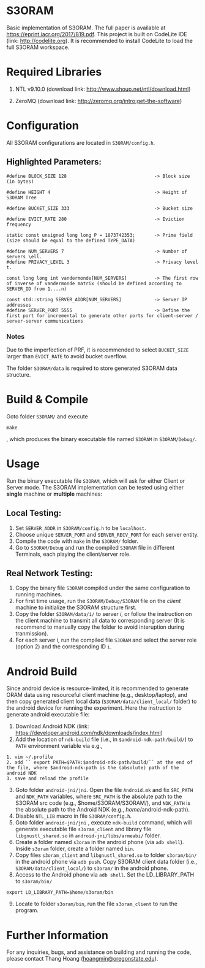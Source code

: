 # S3ORAM
Basic implementation of S3ORAM. The full paper is available at https://eprint.iacr.org/2017/819.pdf. This project is built on CodeLite IDE (link: http://codelite.org). It is recommended to install CodeLite to load the full S3ORAM workspace. 


# Required Libraries
1. NTL v9.10.0 (download link: http://www.shoup.net/ntl/download.html)

2. ZeroMQ (download link: http://zeromq.org/intro:get-the-software)

# Configuration
All S3ORAM configurations are located in ```S3ORAM/config.h```. 

## Highlighted Parameters:
```
#define BLOCK_SIZE 128                                -> Block size (in bytes)

#define HEIGHT 4                                      -> Height of S3ORAM Tree

#define BUCKET_SIZE 333                               -> Bucket size

#define EVICT_RATE 280                                -> Eviction frequency

static const unsigned long long P = 1073742353;       -> Prime field (size should be equal to the defined TYPE_DATA)

#define NUM_SERVERS 7                                 -> Number of servers \ell.
#define PRIVACY_LEVEL 3                               -> Privacy level t. 

const long long int vandermonde[NUM_SERVERS]          -> The first row of inverse of vandermonde matrix (should be defined according to SERVER_ID from 1....n)

const std::string SERVER_ADDR[NUM_SERVERS]            -> Server IP addresses
#define SERVER_PORT 5555                              -> Define the first port for incremental to generate other ports for client-server / server-server communications

```

### Notes
Due to the imperfection of PRF, it is recommended to select ```BUCKET_SIZE``` larger than ```EVICT_RATE``` to avoid bucket overflow.

The folder ```S3ORAM/data``` is required to store generated S3ORAM data structure.

# Build & Compile
Goto folder ``S3ORAM/`` and execute
``` 
make
```

, which produces the binary executable file named ```S3ORAM``` in ``S3ORAM/Debug/``.

# Usage

Run the binary executable file ```S3ORAM```, which will ask for either Client or Server mode. The S3ORAM implementation can be tested using either **single** machine or **multiple** machines:


## Local Testing:
1. Set ``SERVER_ADDR`` in ``S3ORAM/config.h`` to be ``localhost``. 
2. Choose unique ``SERVER_PORT`` and ``SERVER_RECV_PORT`` for each server entity. 
3. Compile the code with ``make`` in the ``S3ORAM/`` folder. 
4. Go to ``S3ORAM/Debug`` and run the compiled ``S3ORAM`` file in different Terminals, each playing the client/server role.

## Real Network Testing:
1. Copy the binary file ``S3ORAM`` compiled under the same configuration to running machines. 
2. For first time usage, run the ``S3ORAM/Debug/S3ORAM`` file on the *client* machine to initialize the S3ORAM structure first.
3. Copy the folder ``S3ORAM/data/i/`` to server *i*, or follow the instruction on the client machine to transmit all data to corresponding server (It is recommend to manually copy the folder to avoid interuption during tranmission).
4. For each server *i*, run the compiled file ``S3ORAM`` and select the server role (option 2) and the corresponding ID ``i``.


# Android Build
Since android device is resource-limited, it is recommended to generate ORAM data using resourceful client machine (e.g., desktop/laptop), and then copy generated client local data (``S3ORAM/data/client_local/`` folder) to the android device for running the experiment. Here the instruction to generate android executable file:


1. Download Android NDK (link: https://developer.android.com/ndk/downloads/index.html)
2. Add the location of ``ndk-build`` file (i.e., in ``$android-ndk-path/build/``) to ``PATH`` environment variable via e.g.,

``` 
1. vim ~/.profile
2. add `` export PATH=$PATH:$android-ndk-path/build/`` at the end of the file, where $android-ndk-path is the (absolute) path of the android NDK
3. save and reload the profile
```

3. Goto folder ``android-jni/jni``. Open the file ``Android.mk`` and fix ``SRC_PATH`` and ``NDK_PATH`` variables, where ``SRC_PATH`` is the absolute path to  the  S3ORAM src code (e.g., $home/S3ORAM/S3ORAM/), and ``NDK_PATH`` is the absolute path to the Android NDK (e.g., $home/$android-ndk-path).
4. Disable ``NTL_LIB`` macro in file ``S3ORAM/config.h``.
5. Goto folder ``android-jni/jni`` , execute ``ndk-build`` command, which will generate executable file ``s3oram_client`` and library file ``libgnustl_shared.so`` in ``android-jni/libs/armeabi/`` folder.
6. Create a folder named ``s3oram`` in the android phone (via ``adb shell``). Inside ``s3oram`` folder, create a folder named ``bin``.
7. Copy files ``s3oram_client`` and ``libgnustl_shared.so`` to folder ``s3oram/bin/`` in the android phone via ``adb push``. Copy S3ORAM client data folder (i.e., ``S3ORAM/data/client_local/``) to ``s3oram/`` in the android phone.
8. Access to the Android phone via ``adb shell``. Set the LD_LIBRARY_PATH to ``s3oram/bin/`` 
 ```
export LD_LIBRARY_PATH=$home/s3oram/bin
```
9. Locate to folder ``s3oram/bin``, run the file ``s3oram_client`` to run the program.

# Further Information
For any inquiries, bugs, and assistance on building and running the code, please contact Thang Hoang (hoangmin@oregonstate.edu).
